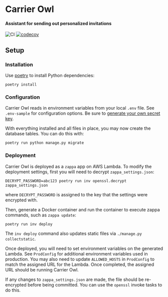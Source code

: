 # Carrier Owl
#### Assistant for sending out personalized invitations

![CI](https://github.com/RevolutionTech/carrier-owl/actions/workflows/ci.yml/badge.svg)
[![codecov](https://codecov.io/gh/RevolutionTech/carrier-owl/branch/main/graph/badge.svg)](https://codecov.io/gh/RevolutionTech/carrier-owl)

## Setup

### Installation

Use [poetry](https://github.com/sdispater/poetry) to install Python dependencies:

    poetry install

### Configuration

Carrier Owl reads in environment variables from your local `.env` file. See `.env-sample` for configuration options. Be sure to [generate your own secret key](http://stackoverflow.com/a/16630719).

With everything installed and all files in place, you may now create the database tables. You can do this with:

    poetry run python manage.py migrate

### Deployment

Carrier Owl is deployed as a `zappa` app on AWS Lambda. To modify the deployment settings, first you will need to decrypt `zappa_settings.json`:

    DECRYPT_PASSWORD=abc123 poetry run inv openssl.decrypt zappa_settings.json

where `DECRYPT_PASSWORD` is assigned to the key that the settings were encrypted with.

Then, generate a Docker container and run the container to execute zappa commands, such as `zappa update`:

    poetry run inv deploy

The `inv deploy` command also updates static files via `./manage.py collectstatic`.

Once deployed, you will need to set environment variables on the generated Lambda. See `ProdConfig` for additional environment variables used in production. You may also need to update `ALLOWED_HOSTS` in `ProdConfig` to match the assigned URL for the Lambda. Once completed, the assigned URL should be running Carrier Owl.

If any changes to `zappa_settings.json` are made, the file should be re-encrypted before being committed. You can use the `openssl` invoke tasks to do this.
